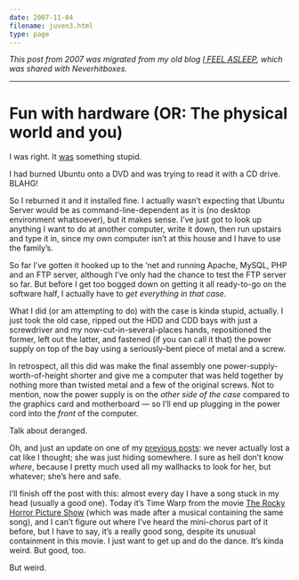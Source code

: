 ```yaml
---
date: 2007-11-04
filename: juven3.html
type: page
---
```


_This post from 2007 was migrated from my old blog [I FEEL
ASLEEP](https://ifeelasleep.wordpress.com/), which was shared with
Neverhitboxes._

---

# Fun with hardware (OR: The physical world and you)

I was right. It [was](juven2.html) something stupid.

I had burned Ubuntu onto a DVD and was trying to read it with a CD drive. BLAHG!

So I reburned it and it installed fine. I actually wasn’t expecting that Ubuntu
Server would be as command-line-dependent as it is (no desktop environment
whatsoever), but it makes sense. I’ve just got to look up anything I want to do
at another computer, write it down, then run upstairs and type it in, since my
own computer isn’t at this house and I have to use the family’s.

So far I’ve gotten it hooked up to the ‘net and running Apache, MySQL, PHP and
an FTP server, although I’ve only had the chance to test the FTP server so far.
But before I get too bogged down on getting it all ready-to-go on the software
half, I actually have to _get everything in that case._

What I did (or am attempting to do) with the case is kinda stupid, actually. I
just took the old case, ripped out the HDD and CDD bays with just a screwdriver
and my now-cut-in-several-places hands, repositioned the former, left out the
latter, and fastened (if you can call it that) the power supply on top of the
bay using a seriously-bent piece of metal and a screw.

In retrospect, all this did was make the final assembly one
power-supply-worth-of-height shorter and give me a computer that was held
together by nothing more than twisted metal and a few of the original screws.
Not to mention, now the power supply is on the _other side of the case_ compared
to the graphics card and motherboard — so I’ll end up plugging in the power cord
into the _front_ of the computer.

Talk about deranged.

Oh, and just an update on one of my [previous posts](realtors.html): we never
actually lost a cat like I thought; she was just hiding somewhere. I sure as
hell don’t know _where_, because I pretty much used all my wallhacks to look for
her, but whatever; she’s here and safe.

I’ll finish off the post with this: almost every day I have a song stuck in my
head (usually a good one). Today it’s Time Warp from the movie [The Rocky Horror
Picture Show](http://en.wikipedia.org/wiki/The_Rocky_Horror_Picture_Show) (which
was made after a musical containing the same song), and I can’t figure out where
I’ve heard the mini-chorus part of it before, but I have to say, it’s a really
good song, despite its unusual containment in this movie. I just want to get up
and do the dance. It’s kinda weird. But good, too.

But weird.
